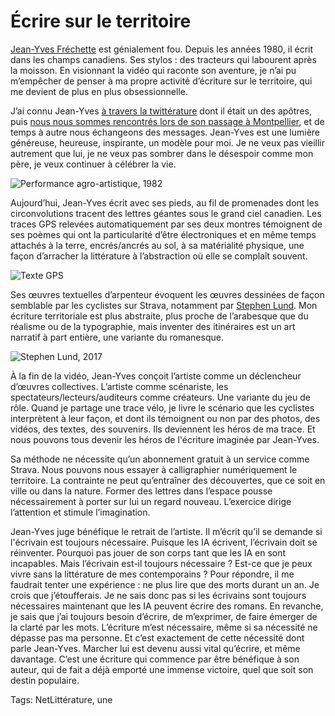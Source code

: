 # Écrire sur le territoire

[Jean-Yves Fréchette](https://fr.wikipedia.org/wiki/Jean-Yves_Fr%C3%A9chette) est génialement fou. Depuis les années 1980, il écrit dans les champs canadiens. Ses stylos : des tracteurs qui labourent après la moisson. En visionnant la vidéo qui raconte son aventure, je n’ai pu m’empêcher de penser à ma propre activité d’écriture sur le territoire, qui me devient de plus en plus obsessionnelle.

J’ai connu Jean-Yves [à travers la twittérature](https://tcrouzet.com/2013/03/03/investir-les-espaces-numeriques/) dont il était un des apôtres, puis [nous nous sommes rencontrés lors de son passage à Montpellier](https://tcrouzet.com/2015/12/01/carnet-de-route-novembre-2015/), et de temps à autre nous échangeons des messages. Jean-Yves est une lumière généreuse, heureuse, inspirante, un modèle pour moi. Je ne veux pas vieillir autrement que lui, je ne veux pas sombrer dans le désespoir comme mon père, je veux continuer à célébrer la vie.

![Performance agro-artistique, 1982](https://tcrouzet.com/images_tc/2023/02/perfjyf.jpg)

Aujourd’hui, Jean-Yves écrit avec ses pieds, au fil de promenades dont les circonvolutions tracent des lettres géantes sous le grand ciel canadien. Les traces GPS relevées automatiquement par ses deux montres témoignent de ses poèmes qui ont la particularité d’être électroniques et en même temps attachés à la terre, encrés/ancrés au sol, à sa matérialité physique, une façon d’arracher la littérature à l’abstraction où elle se complaît souvent.

![Texte GPS](https://tcrouzet.com/images_tc/2023/02/reportage-jean-yves-frechette-archives-63260.jpg)

Ses œuvres textuelles d’arpenteur évoquent les œuvres dessinées de façon semblable par les cyclistes sur Strava, notamment par [Stephen Lund](https://www.instagram.com/roadrashyyj/). Mon écriture territoriale est plus abstraite, plus proche de l’arabesque que du réalisme ou de la typographie, mais inventer des itinéraires est un art narratif à part entière, une variante du romanesque.

![Stephen Lund, 2017](https://tcrouzet.com/images_tc/2023/02/lund.jpg)

À la fin de la vidéo, Jean-Yves conçoit l’artiste comme un déclencheur d’œuvres collectives. L’artiste comme scénariste, les spectateurs/lecteurs/auditeurs comme créateurs. Une variante du jeu de rôle. Quand je partage une trace vélo, je livre le scénario que les cyclistes interprètent à leur façon, et dont ils témoignent ou non par des photos, des vidéos, des textes, des souvenirs. Ils deviennent les héros de ma trace. Et nous pouvons tous devenir les héros de l'écriture imaginée par Jean-Yves.

Sa méthode ne nécessite qu’un abonnement gratuit à un service comme Strava. Nous pouvons nous essayer à calligraphier numériquement le territoire. La contrainte ne peut qu’entraîner des découvertes, que ce soit en ville ou dans la nature. Former des lettres dans l’espace pousse nécessairement à porter sur lui un regard nouveau. L’exercice dirige l’attention et stimule l’imagination.

Jean-Yves juge bénéfique le retrait de l’artiste. Il m’écrit qu’il se demande si l'écrivain est toujours nécessaire. Puisque les IA écrivent, l’écrivain doit se réinventer. Pourquoi pas jouer de son corps tant que les IA en sont incapables. Mais l’écrivain est-il toujours nécessaire ? Est-ce que je peux vivre sans la littérature de mes contemporains ? Pour répondre, il me faudrait tenter une expérience : ne plus lire que des morts durant un an. Je crois que j’étoufferais. Je ne sais donc pas si les écrivains sont toujours nécessaires maintenant que les IA peuvent écrire des romans. En revanche, je sais que j’ai toujours besoin d’écrire, de m’exprimer, de faire émerger de la clarté par les mots. L’écriture m’est nécessaire, même si sa nécessité ne dépasse pas ma personne. Et c’est exactement de cette nécessité dont parle Jean-Yves. Marcher lui est devenu aussi vital qu’écrire, et même davantage. C’est une écriture qui commence par être bénéfique à son auteur, qui de fait a déjà emporté une immense victoire, quel que soit son destin populaire.

Tags: NetLittérature, une